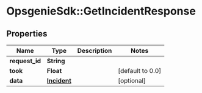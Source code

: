 # OpsgenieSdk::GetIncidentResponse

## Properties
Name | Type | Description | Notes
------------ | ------------- | ------------- | -------------
**request_id** | **String** |  | 
**took** | **Float** |  | [default to 0.0]
**data** | [**Incident**](Incident.md) |  | [optional] 


